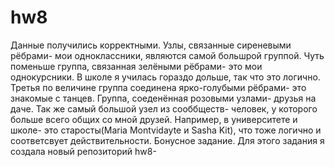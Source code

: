 # hw8
Данные получились корректными. Узлы, связанные сиреневыми рёбрами- мои одноклассники, являются самой большрой группой. Чуть поменьше группа, связанная зелёными рёбрами- это мои однокурсники. В школе я училась гораздо дольше, так что это логично. Третья по величине группа соединена ярко-голубыми рёбрами- это знакомые с танцев. Группа, соеденённая розовыми узлами- друзья на даче. Так же самый большой узел из сооббществ- человек, у которого больше всего общих со мной друзей. Например, в университете и школе- это старосты(Maria Montvidayte и Sasha Kit), что тоже логично и соответсвует действительности. 
Бонусное задание.
Для этого задания я создала новый репозиторий hw8-

